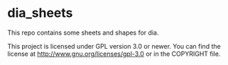dia_sheets
==========

This repo contains some sheets and shapes for dia.

This project is licensed under GPL version 3.0 or newer. You can find the license at http://www.gnu.org/licenses/gpl-3.0 or in the COPYRIGHT file.
